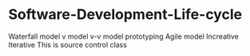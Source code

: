 # Software-Development-Life-cycle
Waterfall model
v model
v-v model
prototyping
Agile model
Increative
Iterative 
This is source control class
